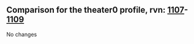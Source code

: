 ## Comparison for the theater0 profile, rvn: [1107](https://github.com/PRO100KatYT/FortniteProfileRevisions/tree/main/profiles/theater0/1107%20theater0.json)-[1109](https://github.com/PRO100KatYT/FortniteProfileRevisions/tree/main/profiles/theater0/1109%20theater0.json)

No changes
